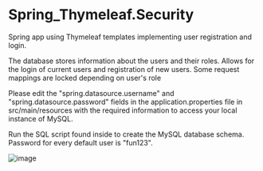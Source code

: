 # Spring_Thymeleaf.Security
 Spring app using Thymeleaf templates implementing user registration and login.

The database stores information about the users and their roles. Allows for the login of current users and registration of new users.
Some request mappings are locked depending on user's role

Please edit the "spring.datasource.username" and "spring.datasource.password" fields in the application.properties file in src/main/resources with the required information to access your local instance of MySQL.

Run the SQL script found inside to create the MySQL database schema. Password for every default user is "fun123".



![image](https://user-images.githubusercontent.com/61985975/80984728-25a9ae00-8e26-11ea-8611-03c1369fdf5f.png)
